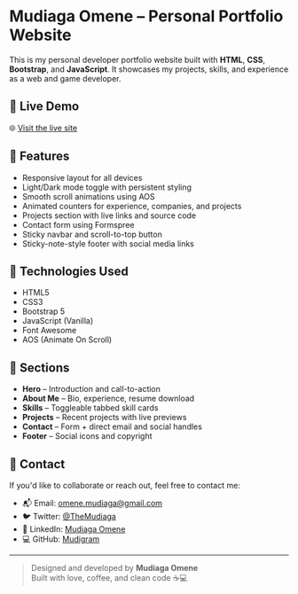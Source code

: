 # Mudiaga Omene – Personal Portfolio Website

This is my personal developer portfolio website built with **HTML**, **CSS**, **Bootstrap**, and **JavaScript**. It showcases my projects, skills, and experience as a web and game developer.

## 🚀 Live Demo

🌐 [Visit the live site](https://your-portfolio-link.com)

## 📂 Features

- Responsive layout for all devices
- Light/Dark mode toggle with persistent styling
- Smooth scroll animations using AOS
- Animated counters for experience, companies, and projects
- Projects section with live links and source code
- Contact form using Formspree
- Sticky navbar and scroll-to-top button
- Sticky-note-style footer with social media links

## 🧠 Technologies Used

- HTML5
- CSS3
- Bootstrap 5
- JavaScript (Vanilla)
- Font Awesome
- AOS (Animate On Scroll)

## 🧰 Sections

- **Hero** – Introduction and call-to-action
- **About Me** – Bio, experience, resume download
- **Skills** – Toggleable tabbed skill cards
- **Projects** – Recent projects with live previews
- **Contact** – Form + direct email and social handles
- **Footer** – Social icons and copyright

## 📧 Contact

If you'd like to collaborate or reach out, feel free to contact me:

- 📬 Email: omene.mudiaga@gmail.com  
- 🐦 Twitter: [@TheMudiaga](https://twitter.com/TheMudiaga)  
- 👔 LinkedIn: [Mudiaga Omene](https://linkedin.com/in/mudiaga-omene-7727271b2/)  
- 💻 GitHub: [Mudigram](https://github.com/Mudigram)

---

> Designed and developed by **Mudiaga Omene**  
> Built with love, coffee, and clean code ☕💻
